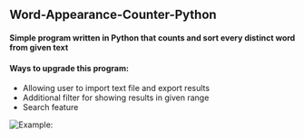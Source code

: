 ## Word-Appearance-Counter-Python
#### Simple program written in Python that counts and sort every distinct word from given text
#### Ways to upgrade this program:
* Allowing user to import text file and export results
* Additional filter for showing results in given range
* Search feature

![Example: ](https://github.com/jovanovic-djo/Word-Appearance-Counter-Python/Example.png)

